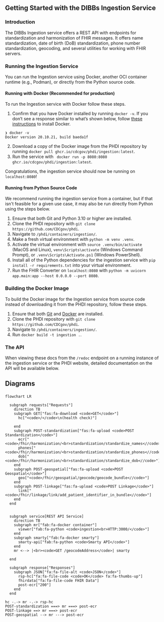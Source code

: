 ## Getting Started with the DIBBs Ingestion Service

### Introduction

The DIBBs Ingestion service offers a REST API with endpoints for standardization and harmonization of FHIR messages. It offers name standardization, date of birth (DoB) standardization, phone number standardization, geocoding, and several utilities for working with FHIR servers.

### Running the Ingestion Service

You can run the Ingestion service using Docker, another OCI container runtime (e.g., Podman), or directly from the Python source code.

#### Running with Docker (Recommended for production)

To run the Ingestion service with Docker follow these steps.

1. Confirm that you have Docker installed by running `docker -v`. If you don’t see a response similar to what’s shown below, follow [these instructions](https://docs.docker.com/get-docker/) to install Docker.

```
❯ docker -v
Docker version 20.10.21, build baeda1f
```

2. Download a copy of the Docker image from the PHDI repository by running `docker pull ghcr.io/cdcgov/phdi/ingestion:latest`.
3. Run the service with ` docker run -p 8080:8080 ghcr.io/cdcgov/phdi/ingestion:latest`.

Congratulations, the ingestion service should now be running on `localhost:8080`!

#### Running from Python Source Code

We recommend running the ingestion service from a container, but if that isn't feasible for a given use case, it may also be run directly from Python using the steps below.

1. Ensure that both Git and Python 3.10 or higher are installed.
2. Clone the PHDI repository with `git clone https://github.com/CDCgov/phdi`.
3. Navigate to `/phdi/containers/ingestion/`.
4. Make a fresh virtual environment with `python -m venv .venv`.
5. Activate the virtual environment with `source .venv/bin/activate` (MacOS and Linux), `venv\Scripts\activate` (Windows Command Prompt), or `.venv\Scripts\Activate.ps1` (Windows PowerShell).
6. Install all of the Python dependencies for the ingestion service with `pip install -r requirements.txt` into your virtual environment.
7. Run the FHIR Converter on `localhost:8080` with `python -m uvicorn app.main:app --host 0.0.0.0 --port 8080`.

### Building the Docker Image

To build the Docker image for the Ingestion service from source code instead of downloading it from the PHDI repository, follow these steps.

1. Ensure that both [Git](https://git-scm.com/book/en/v2/Getting-Started-Installing-Git) and [Docker](https://docs.docker.com/get-docker/) are installed.
2. Clone the PHDI repository with `git clone https://github.com/CDCgov/phdi`.
3. Navigate to `/phdi/containers/ingestion/`.
4. Run `docker build -t ingestion .`.

### The API

When viewing these docs from the `/redoc` endpoint on a running instance of the ingestion service or the PHDI website, detailed documentation on the API will be available below.

## Diagrams

###

```mermaid
flowchart LR

  subgraph requests["Requests"]
    direction TB
    subgraph GET["fas:fa-download <code>GET</code>"]
      hc["<code>/</code>\n(health check)"]

    end
    subgraph POST-standardization["fas:fa-upload <code>POST Standardization</code>"]
      ecr["<code>/fhir/harmonization/<br>standardization/standardize_names<//code>"]
      phones["<code>/fhir/harmonization/<br>standardization/standardize_phones<//code>"]
      dob["<code>/fhir/harmonization/<br>standardization/standardize_dob<//code>"]
    end
    subgraph POST-geospatial["fas:fa-upload <code>POST Geospatial</code>"]
      geo["<code>/fhir/geospatial/geocode/geocode_bundle<//code>"]
    end
    subgraph POST-linkage["fas:fa-upload <code>POST Linkage</code>"]
      link["<code>/fhir/linkage/link/add_patient_identifier_in_bundle<//code>"]
    end
  end


  subgraph service[REST API Service]
    direction TB
    subgraph mr["fab:fa-docker container"]
      viewer["fab:fa-python <code>ingestion<br>HTTP:3000/</code>"]
    end
    subgraph smarty["fab:fa-docker smarty"]
      smarty-api["fab:fa-python <code>Smarty API</code>"]
    end
    mr <--> |<br><code>GET /geocodeAddress</code>| smarty

  end

  subgraph response["Responses"]
    subgraph JSON["fa:fa-file-alt <code>JSON</code>"]
      rsp-hc["fa:fa-file-code <code>OK</code> fa:fa-thumbs-up"]
      fhirdata["fa:fa-file-code FHIR Data"]
	  post-ecr["200"]
    end
  end

hc -.-> mr -.-> rsp-hc
POST-standardization ===> mr ===> post-ecr
POST-linkage ==> mr ===> post-ecr
POST-geospatial --> mr ---> post-ecr
```
